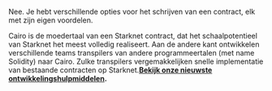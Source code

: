 Nee. Je hebt verschillende opties voor het schrijven van een contract, elk met zijn eigen voordelen. 

Cairo is de moedertaal van een Starknet contract, dat het schaalpotentieel van Starknet het meest volledig realiseert. Aan de andere kant ontwikkelen verschillende teams transpilers van andere programmeertalen (met name Solidity) naar Cairo. Zulke transpilers vergemakkelijken snelle implementatie van bestaande contracten op Starknet.**[Bekijk onze nieuwste ontwikkelingshulpmiddelen](/developers/tools-resources).**